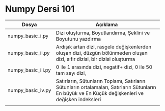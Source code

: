 # Numpy Dersi 101 

| Dosya | Açıklama |
|---|---|
|numpy_basic_i.py|Dizi oluşturma, Boyutlandırma, Şeklini ve Boyutunu yazdırma|
|numpy_basic_ii.py|Ardışık artan dizi, rasgele değişkenlerden oluşan dizi, düzgün bölünmeden oluşan dizi, sıfır dizisi, bir dizisi oluşturma|
|numpy_basic_iii.py|0 ile 1 arasında dizi, negatif+ dizi, 0 ile 50 tam sayı dizi, |
|numpy_basic_iv.py|Satırların, Sütunların Toplamı, Satırların Sütunların ortalamaları, Satırların Sütunların En büyük ve En Küçük değişkenleri ve değişken indeksleri|
|||
